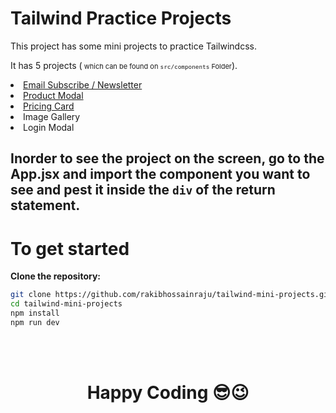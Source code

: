 # Tailwind Practice Projects

This project has some mini projects to practice Tailwindcss.

It has 5 projects (<span style="font-size: 11px" > which can be found on `src/components` Folder</span>).

<li><a href="./src/components/EmailCard.jsx">Email Subscribe / Newsletter</a></li>

<li><a href="./src/components/ProductModel.jsx">Product Modal</a></li>

<li><a href="./src/components/PricingCard.jsx">Pricing Card</a></li>

<li><a>Image Gallery</a></li>

<li><a>Login Modal</a></li>

## Inorder to see the project on the screen, go to the App.jsx and import the component you want to see and pest it inside the `div` of the return statement.

# To get started

**Clone the repository:**

```bash
git clone https://github.com/rakibhossainraju/tailwind-mini-projects.git
cd tailwind-mini-projects
npm install
npm run dev
```

<br/>
<br/>
<h1 align="center">Happy Coding 😎😉</h1>
